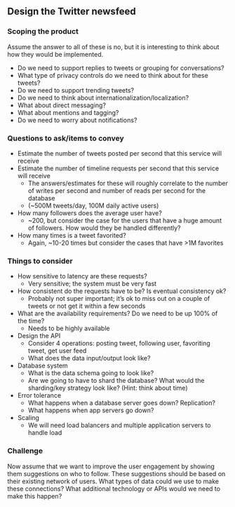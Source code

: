 ## Design the Twitter newsfeed

### Scoping the product

Assume the answer to all of these is no, but it is interesting to think about how they would be implemented.

- Do we need to support replies to tweets or grouping for conversations?
- What type of privacy controls do we need to think about for these tweets?
- Do we need to support trending tweets?
- Do we need to think about internationalization/localization?
- What about direct messaging?
- What about mentions and tagging?
- Do we need to worry about notifications? 

### Questions to ask/items to convey

- Estimate the number of tweets posted per second that this service will receive
- Estimate the number of timeline requests per second that this service will receive
    - The answers/estimates for these will roughly correlate to the number of writes per second and number of reads per second for the database
    - (~500M tweets/day, 100M daily active users)
- How many followers does the average user have?
    - ~200, but consider the case for the users that have a huge amount of followers. How would they be handled differently?
- How many times is a tweet favorited?
    - Again, ~10-20 times but consider the cases that have >1M favorites

### Things to consider

- How sensitive to latency are these requests?
  - Very sensitive; the system must be very fast
- How consistent do the requests have to be? Is eventual consistency ok?
  - Probably not super important; it’s ok to miss out on a couple of tweets or not get it within a few seconds
- What are the availability requirements? Do we need to be up 100% of the time?
  - Needs to be highly available
- Design the API
  - Consider 4 operations: posting tweet, following user, favoriting tweet, get user feed
  - What does the data input/output look like?
- Database system
  - What is the data schema going to look like?
  - Are we going to have to shard the database? What would the sharding/key strategy look like? (Hint: think about time)
- Error tolerance
  - What happens when a database server goes down? Replication?
  - What happens when app servers go down?
- Scaling
  - We will need load balancers and multiple application servers to handle load

### Challenge

Now assume that we want to improve the user engagement by showing them suggestions on who to follow. These suggestions should be based on their existing network of users. What types of data could we use to make these connections? What additional technology or APIs would we need to make this happen?
